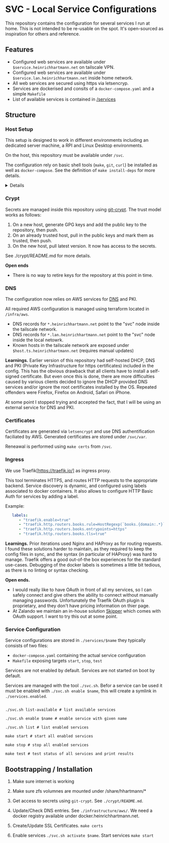 # SVC - Local Service Configurations

This repository contains the configuration for several services I run at home.
This is not intended to be re-usable on the spot. 
It's open-sourced as inspiration for others and reference.

## Features

* Configured web services are available under `$service.heinrichhartmann.net` on tailscale VPN.
* Configured web services are available under `$service.lan.heinrichhartmann.net` inside home network.
* All web services are secured using https via letsencryp.
* Services are dockerised and consits of a `docker-compose.yaml` and a simple `Makefile`
* List of available services is contained in [/services](services)

## Structure

### Host Setup

This setup is designed to work in different environments including an dedicated
 server machine, a RPI and Linux Desktop environments.

On the host, this repository must be available under `/svc`.

The configuration rely on basic shell tools (`make`, `git`, `curl`) be installed as well as `docker-compose`. 
See the definition of `make install-deps` for more details.

<details>
I was confused about the "correct" place to host the configuration for a long time, keeping it under $HOME/svc.
This complicated a lot of scripts since, I wanted to changes to be self-contained and local:
I.e. don't write to other directories (keep everything in containers or within the tree) and use relative only relative directories.
This approach ran into challenges when managing bind mount points and scratch files written by the services.

The current approach is:

1. To avoid bind mounts and scratch files as much as possible.
2. If bind mounts they are unavoidable (shared volumes, user-id mappings) keep them under /svc/mnt
3. If scratch files are unavoidable (e.g. shared scratch files popuplated by non-docker tools) keep them under /svc/var

In this way all mounts can be clean-up by unmounting `/svc/mnt/*`.
And all scratch files can be cleaned-up by pruning docker volumens and clearing `/svc/var`.

From a conceptual point of view, it can be argued that we are configuring the node itself, not services consumed by one user. 
Hence using paths that are relative to the node root-fs "/" i.e. absolute is sensible. 
</details>


### Crypt

Secrets are managed inside this repository using [git-crypt](https://github.com/AGWA/git-crypt).
The trust model works as follows:

1. On a new host, generate GPG keys and add the public key to the repository, then push.
2. On an already trusted host, pull in the public keys and mark them as trusted, then push.
3. On the new host, pull latest version. It now has access to the secrets.

See ./crypt/README.md for more details.

**Open ends**

- There is no way to retire keys for the repository at this point in time. 

### DNS

The configuration now relies on AWS services for [DNS](https://us-east-1.console.aws.amazon.com/route53/v2/hostedzones#ListRecordSets/Z01776191I9YNA03Q8DIE)
and PKI.

All required AWS configuration is managed using terraform located in `/infra/aws`.

- DNS records for `*.heinrichhartmann.net` point to the "svc" node inside the tailscale network.
- DNS records for `*.lan.heinrichhartmann.net` point to the "svc" node inside the local netowrk.
- Known hosts in the tailscale network are exposed under `$host.ts.heinrichhartmann.net` (requires manual updates)

**Learnings.** Earlier version of this repository had self-hosted DHCP, DNS and PKI (Private
Key Infrastructure for https certificates) included in the config. This has the
obvious drawback that all clients have to install a self-signed certificate. But
even once this is done, there are more difficulties caused by various clients
decided to ignore the DHCP provided DNS services and/or ignore the root
certificates installed by the OS. Repeated offenders were Firefox, Firefox on
Android, Safari on iPhone.

At some point I stopped trying and accepted the fact, that I will be using an
external service for DNS and PKI.

### Certificates

Certificates are generated via `letsencrypt` and use DNS authentification faciliated by AWS.
Generated certificates are stored under `/svc/var`.

Reneawal is performed using `make certs` from `/svc`.

### Ingress

We use Traefik[https://traefik.io/] as ingress proxy.

This tool terminates HTTPS, and routes HTTP requests to the appropriate backend.
Service discovery is dynamic, and configured using labels associated to docker containers.
It also allows to configure HTTP Basic Auth for services by adding a label.

Example:
```yaml
   labels:
      - "traefik.enable=true"
      - "traefik.http.routers.books.rule=HostRegexp(`books.{domain:.*}`)"
      - "traefik.http.routers.books.entrypoints=https"
      - "traefik.http.routers.books.tls=true"
```

**Learnings.** Prior iterations used Nginx and HAProxy as for routing requests.
I found these solutions harder to maintain, as they required to keep the config files in sync, and the syntax (in particular of HAProxy) was hard to manage.
Traefik offers a good out-of-the box experiences for the standard use-cases.
Debugging of the docker labels is sometimes a little bit tedious, as there is no linting or syntax checking.

**Open ends.** 
- I would really like to have OAuth in front of all my services, so I can safely connect and give others the ability to connect without manually managing passwords. Unfortunately the Traefik OAuth plugin is proprietary, and they don't have pricing information on thier page.
- At Zalando we maintain an in-house solution [Skipper](https://github.com/zalando/skipper) which comes with OAuth support. I want to try this out at some point.

### Service Configuration

Service configurations are stored in `./services/$name` they typically consists of two files:

- `docker-compose.yaml` containing the actual service configuration
- `Makefile` exposing targets `start`, `stop`, `test`

Services are not enabled by default.
Services are not started on boot by default.

Services are managed with the tool `./svc.sh`.
Befor a service can be used it must be enabled with `./svc.sh enable $name`, this will create a symlink in `./services.enabled`.

``` shell

./svc.sh list-available # list available services

./svc.sh enable $name # enable service with given name

./svc.sh list # list enabled services

make start # start all enabled services

make stop # stop all enabled services

make test # test status of all services and print results
```

## Bootstrapping / Installation

1. Make sure internet is working

1. Make sure zfs volumnes are mounted under /share/hhartmann/*

1. Get access to secrets using `git-crypt`. See `./crypt/README.md`.

1. Update/Check DNS entries. See `./infrastructure/aws/`. We need a docker registry available under docker.heinrichhartmann.net.

1. Create/Update SSL Certificates. `make certs`

1. Enable services `./svc.sh activate $name`. Start services `make start`
